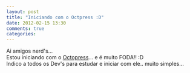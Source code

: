 ```yaml
---
layout: post
title: "Iniciando com o Octpress :D"
date: 2012-02-15 13:30
comments: true
categories: 
---
```

Ai amigos nerd's... <br/>
Estou iniciando com o <a href="http://octopress.org/">Octopress</a>... e é muito FODA!! :D
<br/>
Indico a todos os Dev's para estudar e iniciar com ele.. muito simples...